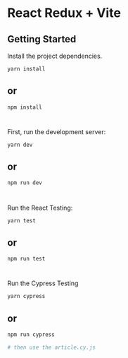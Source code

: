 #
# React Redux + Vite

## Getting Started

Install the project dependencies.

```bash
yarn install
```
## or
```bash
npm install
```
#
#
#

First, run the development server:

```bash
yarn dev
```
## or
```bash
npm run dev
```
#
#
#

Run the React Testing:

```bash
yarn test
```
## or
```bash
npm run test
```
#
#
#

Run the Cypress Testing

```bash
yarn cypress
```
## or
```bash
npm run cypress

# then use the article.cy.js

```